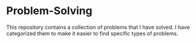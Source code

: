 # Problem-Solving
This repository contains a collection of problems that I have solved. I have categorized them to make it easier to find specific types of problems.
